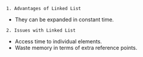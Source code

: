 
`1. Advantages of Linked List`
- They can be expanded in constant time.

`2. Issues with Linked List`
- Access time to individual elements.
- Waste memory in terms of extra reference points.
